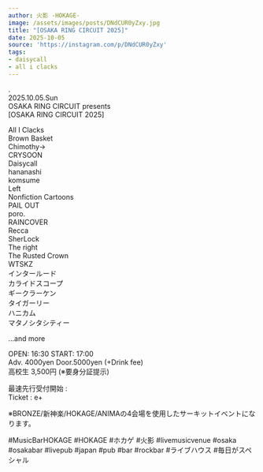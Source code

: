 ```yaml
---
author: 火影 -HOKAGE-
image: /assets/images/posts/DNdCUR0yZxy.jpg
title: "[OSAKA RING CIRCUIT 2025]"
date: 2025-10-05
source: 'https://instagram.com/p/DNdCUR0yZxy'
tags:
- daisycall
- all i clacks
---
```

.<br>
2025.10.05.Sun<br>
OSAKA RING CIRCUIT presents<br>
[OSAKA RING CIRCUIT 2025]

All I Clacks<br>
Brown Basket<br>
Chimothy→<br>
CRYSOON<br>
Daisycall<br>
hananashi<br>
komsume<br>
Left<br>
Nonfiction Cartoons<br>
PAIL OUT<br>
poro.<br>
RAINCOVER<br>
Recca<br>
SherLock<br>
The right<br>
The Rusted Crown<br>
WTSKZ<br>
インタールード<br>
カライドスコープ<br>
ギークラーケン<br>
タイガーリー<br>
ハニカム<br>
マタノシタシティー

...and more

OPEN: 16:30 START: 17:00<br>
Adv. 4000yen Door.5000yen (+Drink fee)<br>
高校生 3,500円 (※要身分証提示)

最速先行受付開始 :<br>
Ticket : e+

※BRONZE/新神楽/HOKAGE/ANIMAの4会場を使用したサーキットイベントになります。

#MusicBarHOKAGE #HOKAGE #ホカゲ #火影 #livemusicvenue #osaka #osakabar #livepub #japan #pub #bar #rockbar #ライブハウス #毎日がスペシャル